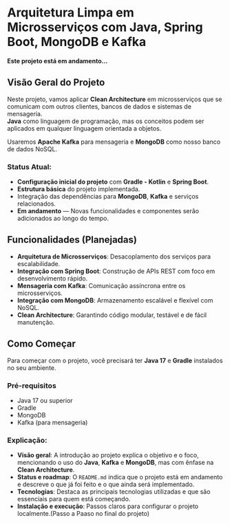 # Arquitetura Limpa em Microsserviços com Java, Spring Boot, MongoDB e Kafka

**Este projeto está em andamento...**

## Visão Geral do Projeto

Neste projeto, vamos aplicar **Clean Architecture** em microsserviços que se comunicam com outros clientes, bancos de dados e sistemas de mensageria.  
**Java** como linguagem de programação, mas os conceitos podem ser aplicados em qualquer linguagem orientada a objetos.

Usaremos **Apache Kafka** para mensageria e **MongoDB** como nosso banco de dados NoSQL. 

### Status Atual:
- **Configuração inicial do projeto** com **Gradle - Kotlin** e **Spring Boot**.
- **Estrutura básica** do projeto implementada.
- Integração das dependências para **MongoDB**, **Kafka** e serviços relacionados.
- **Em andamento** — Novas funcionalidades e componentes serão adicionados ao longo do tempo.

## Funcionalidades (Planejadas)
- **Arquitetura de Microsserviços**: Desacoplamento dos serviços para escalabilidade.
- **Integração com Spring Boot**: Construção de APIs REST com foco em desenvolvimento rápido.
- **Mensageria com Kafka**: Comunicação assíncrona entre os microsserviços.
- **Integração com MongoDB**: Armazenamento escalável e flexível com NoSQL.
- **Clean Architecture**: Garantindo código modular, testável e de fácil manutenção.

## Como Começar

Para começar com o projeto, você precisará ter **Java 17** e **Gradle** instalados no seu ambiente.

### Pré-requisitos

- Java 17 ou superior
- Gradle
- MongoDB
- Kafka (para mensageria)


### Explicação:

- **Visão geral**: A introdução ao projeto explica o objetivo e o foco, mencionando o uso do **Java**, **Kafka** e **MongoDB**, mas com ênfase na **Clean Architecture**.
- **Status e roadmap**: O `README.md` indica que o projeto está em andamento e descreve o que já foi feito e o que ainda será implementado.
- **Tecnologias**: Destaca as principais tecnologias utilizadas e que são essenciais para quem está começando.
- **Instalação e execução**: Passos claros para configurar o projeto localmente.(Passo a Paaso no final do projeto)

